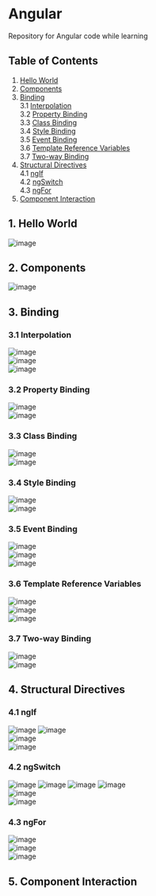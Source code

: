 # Angular
Repository for Angular code while learning

## Table of Contents
1. [Hello World](#hello-world)
2. [Components](#components)
3. [Binding](#binding) <br />
  3.1 [Interpolation](#interpolation) <br />
  3.2 [Property Binding](#propertyBinding) <br />
  3.3 [Class Binding](#classBinding) <br />
  3.4 [Style Binding](#styleBinding) <br />
  3.5 [Event Binding](#eventBinding) <br />
  3.6 [Template Reference Variables](#templateReferenceVariables) <br />
  3.7 [Two-way Binding](#twoWayBinding)
4. [Structural Directives](#structuralDirectives)<br />
  4.1 [ngIf](#ngIf)<br />
  4.2 [ngSwitch](#ngSwitch)<br />
  4.3 [ngFor](#ngFor)
5. [Component Interaction](#componentInteraction)


## 1. Hello World <a name="hello-world"></a>
![image](https://user-images.githubusercontent.com/71009398/126040930-20ca9599-bb9f-4552-b423-25e831226ed5.png)

## 2. Components <a name="components"></a>
![image](https://user-images.githubusercontent.com/71009398/126041037-9c2b6232-ebc3-4a37-8e3a-baa0d78b2c71.png)

## 3. Binding <a name="binding"></a>

### 3.1 Interpolation <a name="interpolation"></a>
![image](https://user-images.githubusercontent.com/71009398/126041141-326f185f-d937-4f3f-999b-f9aa8766ffe7.png)<br />
![image](https://user-images.githubusercontent.com/71009398/126041333-430c15af-f08c-4373-8232-f8f71d89e5e4.png)<br />
![image](https://user-images.githubusercontent.com/71009398/126041466-6431539c-cfc2-4690-bec6-94f890d4a32e.png)

### 3.2 Property Binding <a name="propertyBinding"></a>
![image](https://user-images.githubusercontent.com/71009398/126041300-7c8ce519-1a02-44c3-b5b4-96e1d2012935.png)<br />
![image](https://user-images.githubusercontent.com/71009398/126041345-874ad160-e485-46e7-bfda-0d21beb80e6d.png)

### 3.3 Class Binding <a name="classBinding"></a>
![image](https://user-images.githubusercontent.com/71009398/126041360-9aeed7a3-adcd-4880-9e8b-ef80ed3d40e3.png)<br />
![image](https://user-images.githubusercontent.com/71009398/126041371-732fc6f2-8b27-4116-8f3a-9e02e0a9ecb3.png)

### 3.4 Style Binding <a name="styleBinding"></a>
![image](https://user-images.githubusercontent.com/71009398/126041392-aeabc1e9-fb76-4c6b-b594-12a4f55a407b.png)<br />
![image](https://user-images.githubusercontent.com/71009398/126041398-dea24c21-05ac-44d5-92fc-75fdaa0247b9.png)

### 3.5 Event Binding <a name="eventBinding"></a>
![image](https://user-images.githubusercontent.com/71009398/126041420-69ef8518-ab6c-4a0c-91f3-a297ba5d64b3.png)<br />
![image](https://user-images.githubusercontent.com/71009398/126041437-d29b9df7-f90c-47f4-9c54-87e2975bd1db.png)<br />
![image](https://user-images.githubusercontent.com/71009398/126041474-2ae53750-7f4d-464a-87b1-4fe6aec7fb95.png)

### 3.6 Template Reference Variables <a name="templateReferenceVariables"></a>
![image](https://user-images.githubusercontent.com/71009398/126041503-9b914364-a6cb-4478-b33b-49ab8309452e.png)<br />
![image](https://user-images.githubusercontent.com/71009398/126041510-c0ab76c3-7e0c-4d79-9b27-41180dec1171.png)<br />
![image](https://user-images.githubusercontent.com/71009398/126041513-e85f38bf-fee8-4b73-a2c7-2b49f5d366c1.png)

### 3.7 Two-way Binding <a name="twoWayBinding"></a>
![image](https://user-images.githubusercontent.com/71009398/126041551-dcb1cb97-6a6a-4d16-a6b1-6c01913e8723.png)<br />
![image](https://user-images.githubusercontent.com/71009398/126041556-ca3a7cd6-2c50-4007-83ce-5f20af787125.png)


## 4. Structural Directives <a name="structuralDirectives"></a>

### 4.1 ngIf <a name="ngIf"></a>
![image](https://user-images.githubusercontent.com/71009398/126041795-c98a202d-b258-4e23-9952-bd22ad5c988e.png)
![image](https://user-images.githubusercontent.com/71009398/126041800-6bb45eb5-2a4f-4864-8e61-79b3f656d853.png)<br />
![image](https://user-images.githubusercontent.com/71009398/126041814-fcaa15e3-4593-4045-81f8-155528b12d5a.png)<br />
![image](https://user-images.githubusercontent.com/71009398/126041821-7c59ec5f-87c7-4ecb-adbf-f0ff4fd8b0d0.png)

### 4.2 ngSwitch <a name="ngSwitch"></a>
![image](https://user-images.githubusercontent.com/71009398/126041869-561055ac-d7ac-419b-95f8-47d5620003b9.png)
![image](https://user-images.githubusercontent.com/71009398/126041873-eb1d6d50-bd0d-4add-9b38-41773b4d8136.png)
![image](https://user-images.githubusercontent.com/71009398/126041875-9e0beee6-2a31-496a-bc3d-a30731efb5dd.png)
![image](https://user-images.githubusercontent.com/71009398/126041879-340b2776-47bc-45e4-8455-19212074a5b5.png)<br />
![image](https://user-images.githubusercontent.com/71009398/126041920-e0320339-e311-478a-92ee-8536f4a0ff0e.png)<br />
![image](https://user-images.githubusercontent.com/71009398/126041942-fe9fde98-d234-444e-b93c-00bf9c222114.png)

### 4.3 ngFor <a name="ngFor"></a>
![image](https://user-images.githubusercontent.com/71009398/126041959-d7cbbe3f-9591-4729-8972-dfb3fb12b830.png)<br />
![image](https://user-images.githubusercontent.com/71009398/126041970-28b19869-284e-45c1-86ea-a3a0242a7ff3.png)<br />
![image](https://user-images.githubusercontent.com/71009398/126041984-9c5d3ebc-ddfa-48da-b029-2e2f7cf4cf63.png)


## 5. Component Interaction <a name="componentInteraction"></a>






